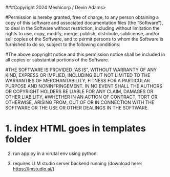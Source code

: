 ###Copyright 2024 Meshicorp / Devin Adams>

#Permission is hereby granted, free of charge, to any person obtaining a copy of this software and associated documentation files (the “Software”), to deal in the Software without restriction, including without limitation the rights to use, copy, modify, merge, publish, distribute, sublicense, and/or sell copies of the Software, and to permit persons to whom the Software is furnished to do so, subject to the following conditions:

#The above copyright notice and this permission notice shall be included in all copies or substantial portions of the Software.

#THE SOFTWARE IS PROVIDED “AS IS”, WITHOUT WARRANTY OF ANY KIND, EXPRESS OR IMPLIED, INCLUDING BUT NOT LIMITED TO THE WARRANTIES OF MERCHANTABILITY, FITNESS FOR A PARTICULAR PURPOSE AND NONINFRINGEMENT. IN NO EVENT SHALL THE AUTHORS OR COPYRIGHT HOLDERS BE LIABLE FOR ANY CLAIM, DAMAGES OR OTHER LIABILITY, #WHETHER IN AN ACTION OF CONTRACT, TORT OR OTHERWISE, ARISING FROM, OUT OF OR IN CONNECTION WITH THE SOFTWARE OR THE USE OR OTHER DEALINGS IN THE SOFTWARE.




<strong><h1>1. index HTML goes in templates folder</h1></strong>

2. run app.py in a virutal env using python.

4. requires LLM studio server backend running (download here: https://lmstudio.ai/)
